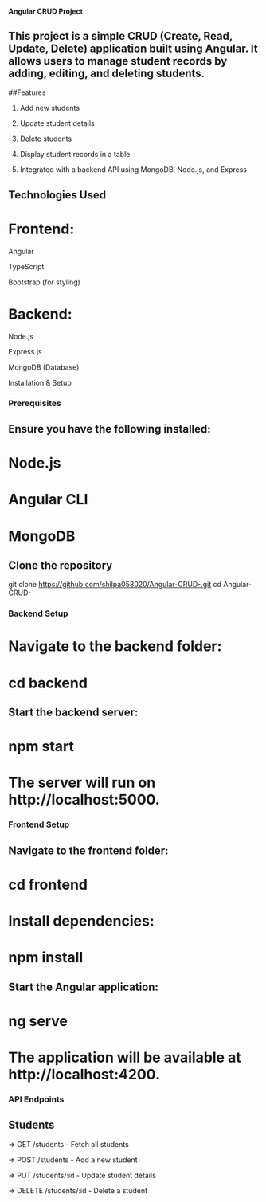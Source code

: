 #### Angular CRUD Project

## This project is a simple CRUD (Create, Read, Update, Delete) application built using Angular. It allows users to manage student records by adding, editing, and deleting students.

##Features

1. Add new students

2. Update student details

3. Delete students

4. Display student records in a table

5. Integrated with a backend API using MongoDB, Node.js, and Express

## Technologies Used

# Frontend:

 Angular

 TypeScript

 Bootstrap (for styling)

# Backend:

 Node.js

 Express.js

 MongoDB (Database)

 Installation & Setup

### Prerequisites

## Ensure you have the following installed:

# Node.js

# Angular CLI

# MongoDB

## Clone the repository

  git clone https://github.com/shilpa053020/Angular-CRUD-.git
  cd Angular-CRUD-

### Backend Setup

# Navigate to the backend folder:

# cd backend

## Start the backend server:

# npm start

# The server will run on http://localhost:5000.

### Frontend Setup

## Navigate to the frontend folder:

# cd frontend

# Install dependencies:

# npm install

## Start the Angular application:

# ng serve

# The application will be available at http://localhost:4200.

### API Endpoints

## Students

 => GET /students - Fetch all students

 => POST /students - Add a new student

 => PUT /students/:id - Update student details

 => DELETE /students/:id - Delete a student
